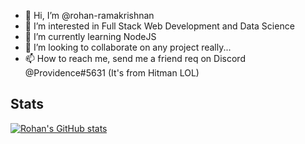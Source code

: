 - 👋 Hi, I’m @rohan-ramakrishnan
- 👀 I’m interested in Full Stack Web Development and Data Science
- 🌱 I’m currently learning NodeJS
- 💞️ I’m looking to collaborate on any project really...
- 📫 How to reach me, send me a friend req on Discord @Providence#5631 (It's from Hitman LOL)

## Stats
[![Rohan's GitHub stats](https://github-readme-stats.vercel.app/api?username=rohan-ramakrishnan)](https://github.com/anuraghazra/github-readme-stats)

<!---
rohan-ramakrishnan/rohan-ramakrishnan is a ✨ special ✨ repository because its `README.md` (this file) appears on your GitHub profile.
You can click the Preview link to take a look at your changes.
--->
